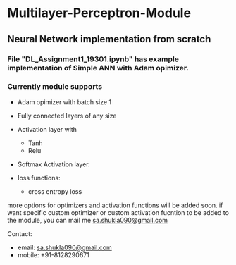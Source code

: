# Multilayer-Perceptron-Module
## Neural Network implementation from scratch
### File "DL_Assignment1_19301.ipynb" has example implementation of Simple ANN with Adam opimizer.
### Currently module supports
 - Adam opimizer with batch size 1
 - Fully connected layers of any size
 - Activation layer with 
    - Tanh
    - Relu
  
 - Softmax Activation layer.
 - loss functions:
    - cross entropy loss
    
 more options for optimizers and activation functions will be added soon.
 if want specific custom optimizer or custom activation fucntion to be added to the module, you can mail me sa.shukla090@gmail.com
 
 
 Contact:
 
  - email: sa.shukla090@gmail.com
  - mobile: +91-8128290671

